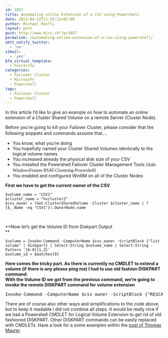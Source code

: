 ```yaml
---
id: 1057
title: Automating online Extension of a CSV using Powershell
date: 2013-04-12T11:55:13+02:00
author: Michael Rüefli
layout: post
guid: http://www.miru.ch/?p=1057
permalink: /automating-online-extension-of-a-csv-using-powershell/
aktt_notify_twitter:
  - 'no'
s2mail:
  - 'yes'
bfa_virtual_template:
  - hierarchy
categories:
  - Failover Cluster
  - Microsoft
  - Powershell
tags:
  - Failover Cluster
  - Powershell
---
```

In this article I&#8217;d like to give an example on how to automate an online extension of a Cluster Shared Volume on a remote Server (Cluster Node).

Before you&#8217;re going to kill your Failover Cluster, please consider that the following snippets and commands assume that&#8230;. <span style="font-size: 12pt;"><br /> </span>

  * You know, what you&#8217;re doing
  * You hopefully named your Cluster Shared Volumes identically to the logical volume names
  * You increased already the physical disk size of your CSV
  * You installed the Powershell Failover Cluster Management Tools (<span style="font-family: Consolas;">Add-WindowsFeature RSAT-Clustering-Powershell</span>)
  * You enabled and configured WinRM on all of the Cluster Nodes

**First we have to get the current owner of the CSV**

    $volume_name = "CSV1"
    $cluster_name = "hvcluster2"
    $csv_owner = (Get-ClusterSharedVolume -Cluster $cluster_name | ? {$_.Name -eq "CSV1"}).OwnerNode.name 

&nbsp;

**Now let&#8217;s get the Volume ID from Diskpart Output  
** 

    $volume = Invoke-Command -ComputerName $csv_owner -ScriptBlock {"list volume" | diskpart} | Select-String $volume_name | Select-String -Pattern '[0-9]{1,3}'
    $volume_id = $matches[0] 

**Here comes the tricky part. As there is currently no CMDLET to extend a volume (if there is any please ping me) I had to use old fashion DISKPART command.  
With the Volume ID we got from the previous command, we&#8217;re going to invoke the remote DISKPART command for volume extension**

<pre class="crayon-selected">Invoke-Command -ComputerName $csv_owner -ScriptBlock {"RESCAN","SELECT VOLUME $($args[0])","EXTEND"| diskpart} -Args $volume_id</pre>

There are of course also other ways and simplifications to the code above, but to keep it readable I did not combine all steps. It would be really nice if we had a Powershell CMDLET for Logical Volume Extension to get rid of old fashioned DISKPART. Other DISKPART commands can be easily replaced with CMDLETs. Have a look for a some examples within the [post of Thomas Maurer](http://www.thomasmaurer.ch/2012/04/replace-diskpart-with-windows-powershell-basic-storage-cmdlets/).